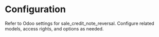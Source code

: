 # Configuration

Refer to Odoo settings for sale_credit_note_reversal. Configure related models, access rights, and options as needed.

